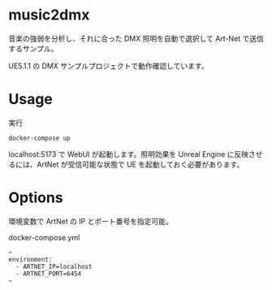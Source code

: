 # music2dmx

音楽の強弱を分析し、それに合った DMX 照明を自動で選択して Art-Net で送信するサンプル。

UE5.1.1 の DMX サンプルプロジェクトで動作確認しています。

# Usage

実行

```
docker-compose up
```

localhost:5173 で WebUI が起動します。照明効果を Unreal Engine に反映させるには、ArtNet が受信可能な状態で UE を起動しておく必要があります。

# Options

環境変数で ArtNet の IP とポート番号を指定可能。

docker-compose.yml

```
~
environment:
  - ARTNET_IP=localhost
  - ARTNET_PORT=6454
~
```
